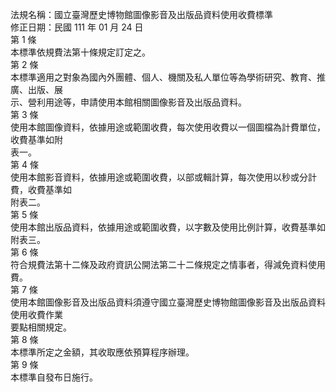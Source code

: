法規名稱：國立臺灣歷史博物館圖像影音及出版品資料使用收費標準  
修正日期：民國 111 年 01 月 24 日  
第 1 條  
本標準依規費法第十條規定訂定之。  
第 2 條  
本標準適用之對象為國內外團體、個人、機關及私人單位等為學術研究、教育、推廣、出版、展  
示、營利用途等，申請使用本館相關圖像影音及出版品資料。  
第 3 條  
使用本館圖像資料，依據用途或範圍收費，每次使用收費以一個圖檔為計費單位，收費基準如附  
表一。  
第 4 條  
使用本館影音資料，依據用途或範圍收費，以部或輯計算，每次使用以秒或分計費，收費基準如  
附表二。  
第 5 條  
使用本館出版品資料，依據用途或範圍收費，以字數及使用比例計算，收費基準如附表三。  
第 6 條  
符合規費法第十二條及政府資訊公開法第二十二條規定之情事者，得減免資料使用費。  
第 7 條  
使用本館圖像影音及出版品資料須遵守國立臺灣歷史博物館圖像影音及出版品資料使用收費作業  
要點相關規定。  
第 8 條  
本標準所定之金額，其收取應依預算程序辦理。  
第 9 條  
本標準自發布日施行。  


